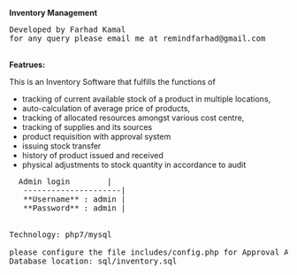 
<b>Inventory Management</b>
<pre>
Developed by Farhad Kamal
for any query please email me at remindfarhad@gmail.com
</pre>
<br/>
<b>Featrues:</b>

This is an Inventory Software that fulfills the functions of
<ul>
  <li>tracking of current available stock of a product in multiple locations, </li>
  <li>auto-calculation of average price of products,</li> 
  <li>tracking of allocated resources amongst various cost centre,</li>
  <li>tracking of supplies and its sources</li>
  <li>	product requisition with approval system</li>
  <li>issuing stock transfer</li> 
  <li>history of product issued and received</li> 
  <li>physical adjustments to stock quantity in accordance to audit</li>
</ul>

<pre>
  Admin login        | 
   ---------------------| 
   **Username** : admin | 
   **Password** : admin | 
   
  
Technology: php7/mysql 

please configure the file includes/config.php for Approval Authority
Database location: sql/inventory.sql
</pre>
   
   

